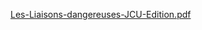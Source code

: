 [Les-Liaisons-dangereuses-JCU-Edition.pdf](https://github.com/user-attachments/files/21690214/Les-Liaisons-dangereuses-JCU-Edition.pdf)
